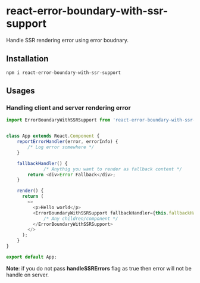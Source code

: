 # react-error-boundary-with-ssr-support

Handle SSR rendering error using error boudnary.

## Installation
```
npm i react-error-boundary-with-ssr-support
```

## Usages

### Handling client and server rendering error

```js
import ErrorBoundaryWithSSRSupport from 'react-error-boundary-with-ssr-support';


class App extends React.Component {
	reportErrorHandler(error, errorInfo) {
		/* Log error somewhere */
	}

	fallbackHandler() {
              /* Anythig you want to render as fallback content */
		return <div>Error Fallback</div>;
	}

	render() {
	  return (
		<>
		  <p>Hello world</p>
		  <ErrorBoundaryWithSSRSupport fallbackHandler={this.fallbackHandler} handleSSRErrors reportErrorHandler={reportErrorHandler}>
			  /* Any children/component */
		  </ErrorBoundaryWithSSRSupport>
		</>
	  );
	}
}

export default App;
```
**Note**: if you do not pass **handleSSRErrors** flag as true then error will not be handle on server.

